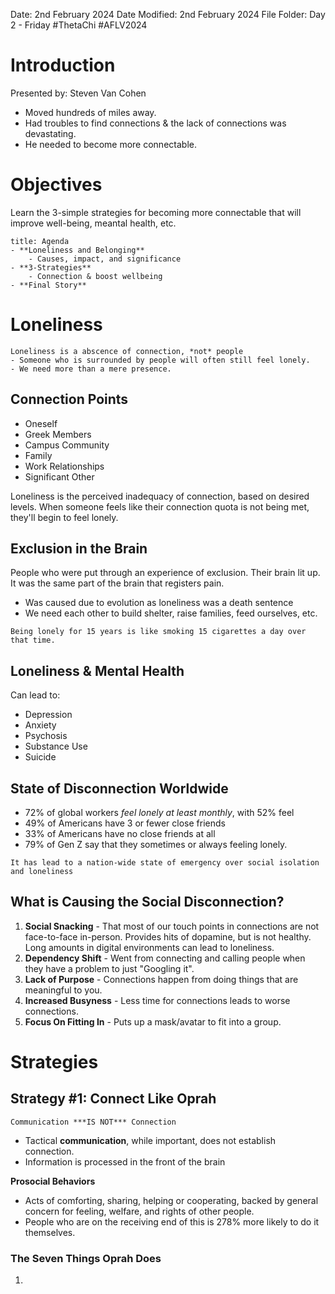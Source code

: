 Date: 2nd February 2024
Date Modified: 2nd February 2024
File Folder: Day 2 - Friday
#ThetaChi #AFLV2024
# Introduction

Presented by: Steven Van Cohen
- Moved hundreds of miles away.
- Had troubles to find connections & the lack of connections was devastating.
- He needed to become more connectable.

# Objectives

Learn the 3-simple strategies for becoming more connectable that will improve well-being, meantal health, etc.

```ad-summary
title: Agenda
- **Loneliness and Belonging**
	- Causes, impact, and significance
- **3-Strategies**
	- Connection & boost wellbeing
- **Final Story**
```

# Loneliness

```ad-important
Loneliness is a abscence of connection, *not* people
- Someone who is surrounded by people will often still feel lonely.
- We need more than a mere presence.
```

## Connection Points

- Oneself
- Greek Members
- Campus Community
- Family
- Work Relationships
- Significant Other

Loneliness is the perceived inadequacy of connection, based on desired levels. When someone feels like their connection quota is not being met, they'll begin to feel lonely.

## Exclusion in the Brain

People who were put through an experience of exclusion. Their brain lit up. It was the same part of the brain that registers pain.
- Was caused due to evolution as loneliness was a death sentence
- We need each other to build shelter, raise families, feed ourselves, etc.

```ad-warning
Being lonely for 15 years is like smoking 15 cigarettes a day over that time.
```

## Loneliness & Mental Health

Can lead to:
- Depression
- Anxiety
- Psychosis
- Substance Use
- Suicide

## State of Disconnection Worldwide

- 72% of global workers *feel lonely at least monthly*, with 52% feel
- 49% of Americans have 3 or fewer close friends
- 33% of Americans have no close friends at all
- 79% of Gen Z say that they sometimes or always feeling lonely.

```ad-important
It has lead to a nation-wide state of emergency over social isolation and loneliness
```

## What is Causing the Social Disconnection?

1. **Social Snacking** - That most of our touch points in connections are not face-to-face in-person. Provides hits of dopamine, but is not healthy. Long amounts in digital environments can lead to loneliness.
2. **Dependency Shift** - Went from connecting and calling people when they have a problem to just "Googling it".
3. **Lack of Purpose** - Connections happen from doing things that are meaningful to you.
4. **Increased Busyness** - Less time for connections leads to worse connections.
5. **Focus On Fitting In** - Puts up a mask/avatar to fit into a group.

# Strategies

## Strategy #1: Connect Like Oprah

```ad-important
Communication ***IS NOT*** Connection
```

- Tactical **communication**, while important, does not establish connection.
- Information is processed in the front of the brain

**Prosocial Behaviors** 
- Acts of comforting, sharing, helping or cooperating, backed by general concern for feeling, welfare, and rights of other people.
- People who are on the receiving end of this is 278% more likely to do it themselves.

### The Seven Things Oprah Does

1. 